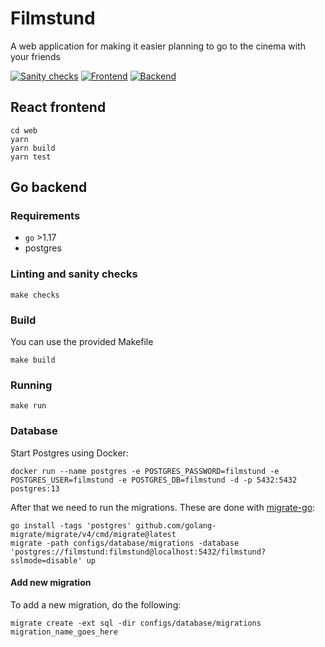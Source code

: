 # Filmstund

A web application for making it easier planning to go to the cinema with your friends

[![Sanity checks](https://github.com/Filmstund/filmstund/actions/workflows/checks.yml/badge.svg)](https://github.com/Filmstund/filmstund/actions/workflows/checks.yml)
[![Frontend](https://github.com/Filmstund/filmstund/actions/workflows/frontend.yml/badge.svg)](https://github.com/Filmstund/filmstund/actions/workflows/frontend.yml)
[![Backend](https://github.com/Filmstund/filmstund/actions/workflows/backend.yml/badge.svg)](https://github.com/Filmstund/filmstund/actions/workflows/backend.yml)

## React frontend

```shell
cd web
yarn
yarn build
yarn test
```

## Go backend

### Requirements

- `go` >1.17
- postgres

### Linting and sanity checks

```shell
make checks
```

### Build

You can use the provided Makefile

```shell
make build
```

### Running

```shell
make run
```

### Database

Start Postgres using Docker:

```shell
docker run --name postgres -e POSTGRES_PASSWORD=filmstund -e POSTGRES_USER=filmstund -e POSTGRES_DB=filmstund -d -p 5432:5432 postgres:13
```

After that we need to run the migrations. These are done with [migrate-go](https://github.com/golang-migrate/migrate):

```shell
go install -tags 'postgres' github.com/golang-migrate/migrate/v4/cmd/migrate@latest
migrate -path configs/database/migrations -database 'postgres://filmstund:filmstund@localhost:5432/filmstund?sslmode=disable' up
```

#### Add new migration

To add a new migration, do the following:

```shell
migrate create -ext sql -dir configs/database/migrations migration_name_goes_here
```
